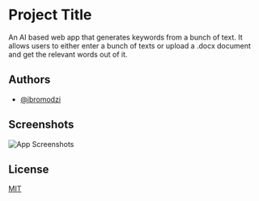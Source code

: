 
# Project Title

An AI based web app that generates keywords from a bunch of text. It allows users to either enter a bunch of texts or upload a .docx document and get the relevant words out of it.


## Authors

- [@ibromodzi](https://www.github.com/ibromodzi)


## Screenshots

![App Screenshots](https://user-images.githubusercontent.com/33172419/187567187-899eb028-293c-468d-a834-d8953908ce2b.png)

## License

[MIT](https://choosealicense.com/licenses/mit/)




